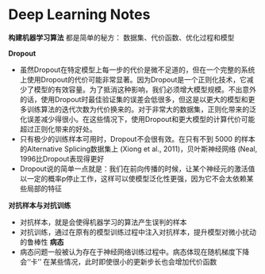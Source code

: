 # Deep Learning Notes

**构建机器学习算法**
都是简单的秘方： 数据集、代价函数、优化过程和模型


**Dropout**
- 虽然Dropout在特定模型上每一步的代价是微不足道的，但在一个完整的系统上使用Dropout的代价可能非常显著。因为Dropout是一个正则化技术，它减少了模型的有效容量。为了抵消这种影响，我们必须增大模型规模。不出意外的话，使用Dropout时最佳验证集的误差会低很多，但这是以更大的模型和更多训练算法的迭代次数为代价换来的。对于非常大的数据集，正则化带来的泛化误差减少得很小。在这些情况下，使用Dropout和更大模型的计算代价可能超过正则化带来的好处。
- 只有极少的训练样本可用时，Dropout不会很有效。在只有不到 5000 的样本的Alternative Splicing数据集上 (Xiong et al., 2011)，贝叶斯神经网络 (Neal, 1996比Dropout表现得更好
- Dropout说的简单一点就是：我们在前向传播的时候，让某个神经元的激活值以一定的概率p停止工作，这样可以使模型泛化性更强，因为它不会太依赖某些局部的特征

**对抗样本与对抗训练**
- 对抗样本，就是会使得机器学习的算法产生误判的样本
- 对抗训练，通过在原有的模型训练过程中注入对抗样本，提升模型对微小扰动的鲁棒性
**病态**
- 病态问题一般被认为存在于神经网络训练过程中。病态体现在随机梯度下降会‘‘卡’’ 在某些情况，此时即使很小的更新步长也会增加代价函数
